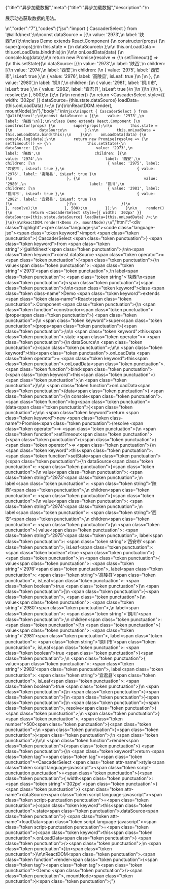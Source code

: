 {"title":"异步加载数据","meta":{"title":"异步加载数据","description":"\n<p>展示动态获取数据的用法。</p>\n","order":"7"},"codes":{"jsx":"import { CascaderSelect } from '@alifd/next';\n\nconst dataSource = [{\n    value: '2973',\n    label: '陕西'\n}];\n\nclass Demo extends React.Component {\n    constructor(props) {\n        super(props);\n\n        this.state = {\n            dataSource\n        };\n\n        this.onLoadData = this.onLoadData.bind(this);\n    }\n\n    onLoadData(data) {\n        console.log(data);\n\n        return new Promise(resolve => {\n            setTimeout(() => {\n                this.setState({\n                    dataSource: [{\n                        value: '2973',\n                        label: '陕西',\n                        children: [{\n                            value: '2974',\n                            label: '西安',\n                            children: [\n                                { value: '2975', label: '西安市', isLeaf: true },\n                                { value: '2976', label: '高陵县', isLeaf: true }\n                            ]\n                        }, {\n                            value: '2980',\n                            label: '铜川',\n                            children: [\n                                { value: '2981', label: '铜川市', isLeaf: true },\n                                { value: '2982', label: '宜君县', isLeaf: true }\n                            ]\n                        }]\n                    }]\n                }, resolve);\n            }, 500);\n        });\n    }\n\n    render() {\n        return <CascaderSelect style={{ width: '302px' }} dataSource={this.state.dataSource} loadData={this.onLoadData} />;\n    }\n}\n\nReactDOM.render(<Demo />, mountNode);\n"},"body":"\n\n````jsx\nimport { CascaderSelect } from '@alifd/next';\n\nconst dataSource = [{\n    value: '2973',\n    label: '陕西'\n}];\n\nclass Demo extends React.Component {\n    constructor(props) {\n        super(props);\n\n        this.state = {\n            dataSource\n        };\n\n        this.onLoadData = this.onLoadData.bind(this);\n    }\n\n    onLoadData(data) {\n        console.log(data);\n\n        return new Promise(resolve => {\n            setTimeout(() => {\n                this.setState({\n                    dataSource: [{\n                        value: '2973',\n                        label: '陕西',\n                        children: [{\n                            value: '2974',\n                            label: '西安',\n                            children: [\n                                { value: '2975', label: '西安市', isLeaf: true },\n                                { value: '2976', label: '高陵县', isLeaf: true }\n                            ]\n                        }, {\n                            value: '2980',\n                            label: '铜川',\n                            children: [\n                                { value: '2981', label: '铜川市', isLeaf: true },\n                                { value: '2982', label: '宜君县', isLeaf: true }\n                            ]\n                        }]\n                    }]\n                }, resolve);\n            }, 500);\n        });\n    }\n\n    render() {\n        return <CascaderSelect style={{ width: '302px' }} dataSource={this.state.dataSource} loadData={this.onLoadData} />;\n    }\n}\n\nReactDOM.render(<Demo />, mountNode);\n````","html":"<script>(function(){'use strict';\n\nvar _createClass = function () { function defineProperties(target, props) { for (var i = 0; i < props.length; i++) { var descriptor = props[i]; descriptor.enumerable = descriptor.enumerable || false; descriptor.configurable = true; if (\"value\" in descriptor) descriptor.writable = true; Object.defineProperty(target, descriptor.key, descriptor); } } return function (Constructor, protoProps, staticProps) { if (protoProps) defineProperties(Constructor.prototype, protoProps); if (staticProps) defineProperties(Constructor, staticProps); return Constructor; }; }();\n\nvar _next = require('@alifd/next');\n\nfunction _classCallCheck(instance, Constructor) { if (!(instance instanceof Constructor)) { throw new TypeError(\"Cannot call a class as a function\"); } }\n\nfunction _possibleConstructorReturn(self, call) { if (!self) { throw new ReferenceError(\"this hasn't been initialised - super() hasn't been called\"); } return call && (typeof call === \"object\" || typeof call === \"function\") ? call : self; }\n\nfunction _inherits(subClass, superClass) { if (typeof superClass !== \"function\" && superClass !== null) { throw new TypeError(\"Super expression must either be null or a function, not \" + typeof superClass); } subClass.prototype = Object.create(superClass && superClass.prototype, { constructor: { value: subClass, enumerable: false, writable: true, configurable: true } }); if (superClass) Object.setPrototypeOf ? Object.setPrototypeOf(subClass, superClass) : subClass.__proto__ = superClass; }\n\nvar dataSource = [{\n    value: '2973',\n    label: '陕西'\n}];\n\nvar Demo = function (_React$Component) {\n    _inherits(Demo, _React$Component);\n\n    function Demo(props) {\n        _classCallCheck(this, Demo);\n\n        var _this = _possibleConstructorReturn(this, (Demo.__proto__ || Object.getPrototypeOf(Demo)).call(this, props));\n\n        _this.state = {\n            dataSource: dataSource\n        };\n\n        _this.onLoadData = _this.onLoadData.bind(_this);\n        return _this;\n    }\n\n    _createClass(Demo, [{\n        key: 'onLoadData',\n        value: function onLoadData(data) {\n            var _this2 = this;\n\n            console.log(data);\n\n            return new Promise(function (resolve) {\n                setTimeout(function () {\n                    _this2.setState({\n                        dataSource: [{\n                            value: '2973',\n                            label: '陕西',\n                            children: [{\n                                value: '2974',\n                                label: '西安',\n                                children: [{ value: '2975', label: '西安市', isLeaf: true }, { value: '2976', label: '高陵县', isLeaf: true }]\n                            }, {\n                                value: '2980',\n                                label: '铜川',\n                                children: [{ value: '2981', label: '铜川市', isLeaf: true }, { value: '2982', label: '宜君县', isLeaf: true }]\n                            }]\n                        }]\n                    }, resolve);\n                }, 500);\n            });\n        }\n    }, {\n        key: 'render',\n        value: function render() {\n            return React.createElement(_next.CascaderSelect, { style: { width: '302px' }, dataSource: this.state.dataSource, loadData: this.onLoadData });\n        }\n    }]);\n\n    return Demo;\n}(React.Component);\n\nReactDOM.render(React.createElement(Demo, null), mountNode);})()</script><div class=\"highlight\"><pre class=\"language-jsx\"><code class=\"language-jsx\"><span class=\"token keyword\">import</span> <span class=\"token punctuation\">{</span> CascaderSelect <span class=\"token punctuation\">}</span> <span class=\"token keyword\">from</span> <span class=\"token string\">'@alifd/next'</span><span class=\"token punctuation\">;</span>\n\n<span class=\"token keyword\">const</span> dataSource <span class=\"token operator\">=</span> <span class=\"token punctuation\">[</span><span class=\"token punctuation\">{</span>\n    value<span class=\"token punctuation\">:</span> <span class=\"token string\">'2973'</span><span class=\"token punctuation\">,</span>\n    label<span class=\"token punctuation\">:</span> <span class=\"token string\">'陕西'</span>\n<span class=\"token punctuation\">}</span><span class=\"token punctuation\">]</span><span class=\"token punctuation\">;</span>\n\n<span class=\"token keyword\">class</span> <span class=\"token class-name\">Demo</span> <span class=\"token keyword\">extends</span> <span class=\"token class-name\">React<span class=\"token punctuation\">.</span>Component</span> <span class=\"token punctuation\">{</span>\n    <span class=\"token function\">constructor</span><span class=\"token punctuation\">(</span>props<span class=\"token punctuation\">)</span> <span class=\"token punctuation\">{</span>\n        <span class=\"token keyword\">super</span><span class=\"token punctuation\">(</span>props<span class=\"token punctuation\">)</span><span class=\"token punctuation\">;</span>\n\n        <span class=\"token keyword\">this</span><span class=\"token punctuation\">.</span>state <span class=\"token operator\">=</span> <span class=\"token punctuation\">{</span>\n            dataSource\n        <span class=\"token punctuation\">}</span><span class=\"token punctuation\">;</span>\n\n        <span class=\"token keyword\">this</span><span class=\"token punctuation\">.</span>onLoadData <span class=\"token operator\">=</span> <span class=\"token keyword\">this</span><span class=\"token punctuation\">.</span>onLoadData<span class=\"token punctuation\">.</span><span class=\"token function\">bind</span><span class=\"token punctuation\">(</span><span class=\"token keyword\">this</span><span class=\"token punctuation\">)</span><span class=\"token punctuation\">;</span>\n    <span class=\"token punctuation\">}</span>\n\n    <span class=\"token function\">onLoadData</span><span class=\"token punctuation\">(</span>data<span class=\"token punctuation\">)</span> <span class=\"token punctuation\">{</span>\n        console<span class=\"token punctuation\">.</span><span class=\"token function\">log</span><span class=\"token punctuation\">(</span>data<span class=\"token punctuation\">)</span><span class=\"token punctuation\">;</span>\n\n        <span class=\"token keyword\">return</span> <span class=\"token keyword\">new</span> <span class=\"token class-name\">Promise</span><span class=\"token punctuation\">(</span>resolve <span class=\"token operator\">=></span> <span class=\"token punctuation\">{</span>\n            <span class=\"token function\">setTimeout</span><span class=\"token punctuation\">(</span><span class=\"token punctuation\">(</span><span class=\"token punctuation\">)</span> <span class=\"token operator\">=></span> <span class=\"token punctuation\">{</span>\n                <span class=\"token keyword\">this</span><span class=\"token punctuation\">.</span><span class=\"token function\">setState</span><span class=\"token punctuation\">(</span><span class=\"token punctuation\">{</span>\n                    dataSource<span class=\"token punctuation\">:</span> <span class=\"token punctuation\">[</span><span class=\"token punctuation\">{</span>\n                        value<span class=\"token punctuation\">:</span> <span class=\"token string\">'2973'</span><span class=\"token punctuation\">,</span>\n                        label<span class=\"token punctuation\">:</span> <span class=\"token string\">'陕西'</span><span class=\"token punctuation\">,</span>\n                        children<span class=\"token punctuation\">:</span> <span class=\"token punctuation\">[</span><span class=\"token punctuation\">{</span>\n                            value<span class=\"token punctuation\">:</span> <span class=\"token string\">'2974'</span><span class=\"token punctuation\">,</span>\n                            label<span class=\"token punctuation\">:</span> <span class=\"token string\">'西安'</span><span class=\"token punctuation\">,</span>\n                            children<span class=\"token punctuation\">:</span> <span class=\"token punctuation\">[</span>\n                                <span class=\"token punctuation\">{</span> value<span class=\"token punctuation\">:</span> <span class=\"token string\">'2975'</span><span class=\"token punctuation\">,</span> label<span class=\"token punctuation\">:</span> <span class=\"token string\">'西安市'</span><span class=\"token punctuation\">,</span> isLeaf<span class=\"token punctuation\">:</span> <span class=\"token boolean\">true</span> <span class=\"token punctuation\">}</span><span class=\"token punctuation\">,</span>\n                                <span class=\"token punctuation\">{</span> value<span class=\"token punctuation\">:</span> <span class=\"token string\">'2976'</span><span class=\"token punctuation\">,</span> label<span class=\"token punctuation\">:</span> <span class=\"token string\">'高陵县'</span><span class=\"token punctuation\">,</span> isLeaf<span class=\"token punctuation\">:</span> <span class=\"token boolean\">true</span> <span class=\"token punctuation\">}</span>\n                            <span class=\"token punctuation\">]</span>\n                        <span class=\"token punctuation\">}</span><span class=\"token punctuation\">,</span> <span class=\"token punctuation\">{</span>\n                            value<span class=\"token punctuation\">:</span> <span class=\"token string\">'2980'</span><span class=\"token punctuation\">,</span>\n                            label<span class=\"token punctuation\">:</span> <span class=\"token string\">'铜川'</span><span class=\"token punctuation\">,</span>\n                            children<span class=\"token punctuation\">:</span> <span class=\"token punctuation\">[</span>\n                                <span class=\"token punctuation\">{</span> value<span class=\"token punctuation\">:</span> <span class=\"token string\">'2981'</span><span class=\"token punctuation\">,</span> label<span class=\"token punctuation\">:</span> <span class=\"token string\">'铜川市'</span><span class=\"token punctuation\">,</span> isLeaf<span class=\"token punctuation\">:</span> <span class=\"token boolean\">true</span> <span class=\"token punctuation\">}</span><span class=\"token punctuation\">,</span>\n                                <span class=\"token punctuation\">{</span> value<span class=\"token punctuation\">:</span> <span class=\"token string\">'2982'</span><span class=\"token punctuation\">,</span> label<span class=\"token punctuation\">:</span> <span class=\"token string\">'宜君县'</span><span class=\"token punctuation\">,</span> isLeaf<span class=\"token punctuation\">:</span> <span class=\"token boolean\">true</span> <span class=\"token punctuation\">}</span>\n                            <span class=\"token punctuation\">]</span>\n                        <span class=\"token punctuation\">}</span><span class=\"token punctuation\">]</span>\n                    <span class=\"token punctuation\">}</span><span class=\"token punctuation\">]</span>\n                <span class=\"token punctuation\">}</span><span class=\"token punctuation\">,</span> resolve<span class=\"token punctuation\">)</span><span class=\"token punctuation\">;</span>\n            <span class=\"token punctuation\">}</span><span class=\"token punctuation\">,</span> <span class=\"token number\">500</span><span class=\"token punctuation\">)</span><span class=\"token punctuation\">;</span>\n        <span class=\"token punctuation\">}</span><span class=\"token punctuation\">)</span><span class=\"token punctuation\">;</span>\n    <span class=\"token punctuation\">}</span>\n\n    <span class=\"token function\">render</span><span class=\"token punctuation\">(</span><span class=\"token punctuation\">)</span> <span class=\"token punctuation\">{</span>\n        <span class=\"token keyword\">return</span> <span class=\"token tag\"><span class=\"token tag\"><span class=\"token punctuation\">&lt;</span>CascaderSelect</span> <span class=\"token attr-name\">style</span><span class=\"token script language-javascript\"><span class=\"token script-punctuation punctuation\">=</span><span class=\"token punctuation\">{</span><span class=\"token punctuation\">{</span> width<span class=\"token punctuation\">:</span> <span class=\"token string\">'302px'</span> <span class=\"token punctuation\">}</span><span class=\"token punctuation\">}</span></span> <span class=\"token attr-name\">dataSource</span><span class=\"token script language-javascript\"><span class=\"token script-punctuation punctuation\">=</span><span class=\"token punctuation\">{</span><span class=\"token keyword\">this</span><span class=\"token punctuation\">.</span>state<span class=\"token punctuation\">.</span>dataSource<span class=\"token punctuation\">}</span></span> <span class=\"token attr-name\">loadData</span><span class=\"token script language-javascript\"><span class=\"token script-punctuation punctuation\">=</span><span class=\"token punctuation\">{</span><span class=\"token keyword\">this</span><span class=\"token punctuation\">.</span>onLoadData<span class=\"token punctuation\">}</span></span> <span class=\"token punctuation\">/></span></span><span class=\"token punctuation\">;</span>\n    <span class=\"token punctuation\">}</span>\n<span class=\"token punctuation\">}</span>\n\nReactDOM<span class=\"token punctuation\">.</span><span class=\"token function\">render</span><span class=\"token punctuation\">(</span><span class=\"token tag\"><span class=\"token tag\"><span class=\"token punctuation\">&lt;</span>Demo</span> <span class=\"token punctuation\">/></span></span><span class=\"token punctuation\">,</span> mountNode<span class=\"token punctuation\">)</span><span class=\"token punctuation\">;</span></code></pre></div>"}